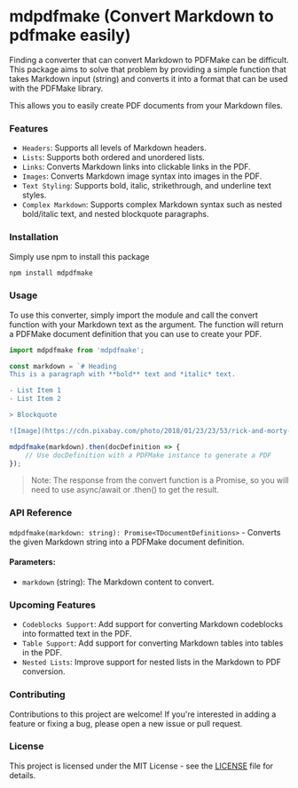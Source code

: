 # mdpdfmake (Convert Markdown to pdfmake easily)

Finding a converter that can convert Markdown to PDFMake can be difficult. This package aims to solve that problem by providing a simple function that takes Markdown input (string) and converts it into a format that can be used with the PDFMake library. 

This allows you to easily create PDF documents from your Markdown files.

### Features
- `Headers`: Supports all levels of Markdown headers.
- `Lists`: Supports both ordered and unordered lists.
- `Links`: Converts Markdown links into clickable links in the PDF.
- `Images`: Converts Markdown image syntax into images in the PDF.
- `Text Styling`: Supports bold, italic, strikethrough, and underline text styles.
- `Complex Markdown`: Supports complex Markdown syntax such as nested bold/italic text, and nested blockquote paragraphs.

### Installation

Simply use npm to install this package

```bash
npm install mdpdfmake
```

### Usage
To use this converter, simply import the module and call the convert function with your Markdown text as the argument. The function will return a PDFMake document definition that you can use to create your PDF.

```ts
import mdpdfmake from 'mdpdfmake';

const markdown = `# Heading
This is a paragraph with **bold** text and *italic* text.

- List Item 1
- List Item 2

> Blockquote

![Image](https://cdn.pixabay.com/photo/2018/01/23/23/53/rick-and-morty-3102795_1280.jpg)`;

mdpdfmake(markdown).then(docDefinition => {
    // Use docDefinition with a PDFMake instance to generate a PDF
});
```

> Note: The response from the convert function is a Promise, so you will need to use async/await or .then() to get the result.


### API Reference

`mdpdfmake(markdown: string): Promise<TDocumentDefinitions>` - Converts the given Markdown string into a PDFMake document definition.

#### Parameters:

- `markdown` (string): The Markdown content to convert.


### Upcoming Features
- `Codeblocks Support`: Add support for converting Markdown codeblocks into formatted text in the PDF.
- `Table Support`: Add support for converting Markdown tables into tables in the PDF.
- `Nested Lists`: Improve support for nested lists in the Markdown to PDF conversion.


### Contributing
Contributions to this project are welcome! If you're interested in adding a feature or fixing a bug, please open a new issue or pull request.


### License
This project is licensed under the MIT License - see the [LICENSE](LICENSE.md) file for details.